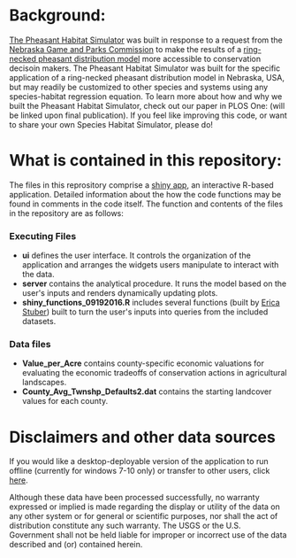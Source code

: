 # Background:

[The Pheasant Habitat Simulator](https://pheasant.shinyapps.io/pheasanthabitatsimulator/) was built in response to a request from the [Nebraska Game and Parks Commission](http://outdoornebraska.gov/) to make the results of a [ring-necked pheasant distribution model](http://journals.plos.org/plosone/article?id=10.1371/journal.pone.0099339) more accessible to conservation decisoin makers. The Pheasant Habitat Simulator was built for the specific application of a ring-necked pheasant distribution model in Nebraska, USA, but may readily be customized to other species and systems using any species-habitat regression equation. To learn more about how and why we built the Pheasant Habitat Simulator, check out our paper in PLOS One: (will be linked upon final publication). If you feel like improving this code, or want to share your own Species Habitat Simulator, please do!

# What is contained in this repository:

The files in this reprository comprise a [shiny app](https://shiny.rstudio.com/tutorial/), an interactive R-based application. Detailed information about the how the code functions may be found in comments in the code itself. The function and contents of the files in the repository are as follows:

### Executing Files
+ **ui** defines the user interface. It controls the organization of the application and arranges the widgets users manipulate to interact with the data.  
+ **server** contains the analytical procedure. It runs the model based on the user's inputs and renders dynamically updating plots.  
+ **shiny_functions_09192016.R** includes several functions (built by [Erica Stuber](https://scholar.google.com/citations?user=GhdnpVQAAAAJ&hl=en&oi=sra)) built to turn the user's inputs into queries from the included datasets. 

### Data files
+ **Value_per_Acre** contains county-specific economic valuations for evaluating the economic tradeoffs of conservation actions in agricultural landscapes.
+ **County_Avg_Twnshp_Defaults2.dat** contains the starting landcover values for each county.

# Disclaimers and other data sources

If you would like a desktop-deployable version of the application to run offline (currently for windows 7-10 only)
 or transfer to other users, click [here](https://osf.io/yk83m/). 

Although these data have been processed successfully, no warranty expressed or implied is made regarding the display or utility of the data on any other system or for general or scientific purposes, nor shall the act of distribution constitute any such warranty. The USGS or the U.S. Government shall not be held liable for improper or incorrect use of the data described and (or) contained herein.
